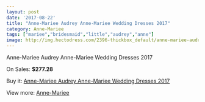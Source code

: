 ```yaml
---
layout: post
date: '2017-08-22'
title: "Anne-Mariee Audrey Anne-Mariee Wedding Dresses 2017"
category: Anne-Mariee
tags: ["mariee","bridesmaid","little","audrey","anne"]
image: http://img.hectodress.com/2396-thickbox_default/anne-mariee-audrey-anne-mariee-wedding-dresses-2013.jpg
---
```

Anne-Mariee Audrey Anne-Mariee Wedding Dresses 2017

On Sales: **$277.28**
<a href="https://www.hectodress.com/anne-mariee/1412-anne-mariee-audrey-anne-mariee-wedding-dresses-2013.html"><amp-img layout="responsive" width="600" height="600" src="//img.hectodress.com/2396-thickbox_default/anne-mariee-audrey-anne-mariee-wedding-dresses-2013.jpg" alt="Anne-Mariee Audrey Anne-Mariee Wedding Dresses 2017 0" /></a>
<a href="https://www.hectodress.com/anne-mariee/1412-anne-mariee-audrey-anne-mariee-wedding-dresses-2013.html"><amp-img layout="responsive" width="600" height="600" src="//img.hectodress.com/2399-thickbox_default/anne-mariee-audrey-anne-mariee-wedding-dresses-2013.jpg" alt="Anne-Mariee Audrey Anne-Mariee Wedding Dresses 2017 1" /></a>
<a href="https://www.hectodress.com/anne-mariee/1412-anne-mariee-audrey-anne-mariee-wedding-dresses-2013.html"><amp-img layout="responsive" width="600" height="600" src="//img.hectodress.com/2398-thickbox_default/anne-mariee-audrey-anne-mariee-wedding-dresses-2013.jpg" alt="Anne-Mariee Audrey Anne-Mariee Wedding Dresses 2017 2" /></a>
<a href="https://www.hectodress.com/anne-mariee/1412-anne-mariee-audrey-anne-mariee-wedding-dresses-2013.html"><amp-img layout="responsive" width="600" height="600" src="//img.hectodress.com/2397-thickbox_default/anne-mariee-audrey-anne-mariee-wedding-dresses-2013.jpg" alt="Anne-Mariee Audrey Anne-Mariee Wedding Dresses 2017 3" /></a>

Buy it: [Anne-Mariee Audrey Anne-Mariee Wedding Dresses 2017](https://www.hectodress.com/anne-mariee/1412-anne-mariee-audrey-anne-mariee-wedding-dresses-2013.html "Anne-Mariee Audrey Anne-Mariee Wedding Dresses 2017")

View more: [Anne-Mariee](https://www.hectodress.com/19-anne-mariee "Anne-Mariee")
